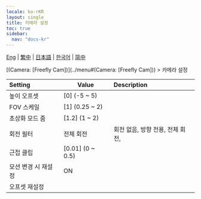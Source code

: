 ```yaml
---
locale: ko-rKR
layout: single
title: 카메라 설정
toc: true
sidebar:
  nav: "docs-kr"
---
```

[Eng](/dancexr/menu/2025.4/scene/config_camera) | [繁中](/tw/dancexr/menu/2025.4/scene/config_camera) | [日本語](/jp/dancexr/menu/2025.4/scene/config_camera) | [한국어](/kr/dancexr/menu/2025.4/scene/config_camera) | [简中](/zh/dancexr/menu/2025.4/scene/config_camera)

[(Camera: [Freefly Cam])](../menu#(Camera: [Freefly Cam])) > 카메라 설정



| Setting | Value | Description |
| :--- | --- | :--- |
| 높이 오프셋 | [0] (-5 ~ 5) | 
| FOV 스케일 | [1] (0.25 ~ 2) | 
| 초상화 모드 줌 | [1.2] (1 ~ 2) | 
| 회전 필터 | 전체 회전 | 회전 없음, 방향 전용, 전체 회전, 
| 근접 클립 | [0.01] (0 ~ 0.5) | 
| 모션 변경 시 재설정 | ON | 
| 오프셋 재설정 || 

